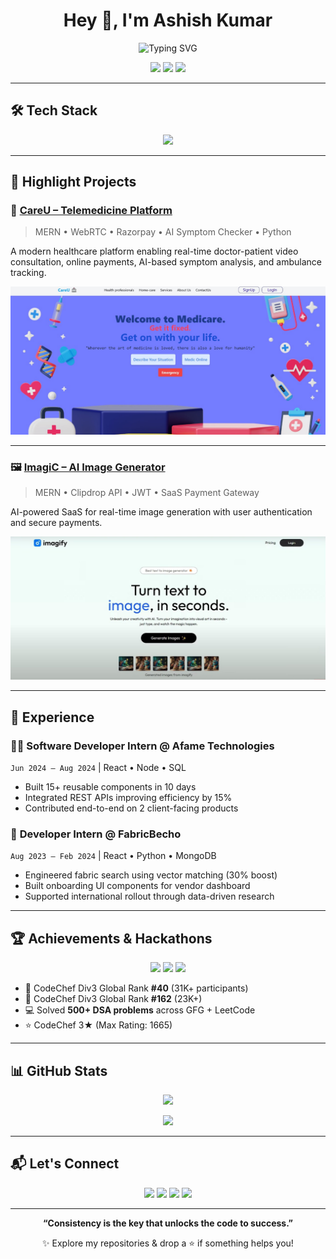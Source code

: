 <h1 align="center">Hey 👋, I'm Ashish Kumar</h1>

<p align="center">
  <img src="https://readme-typing-svg.herokuapp.com?font=Fira+Code&weight=600&size=24&pause=1000&color=00FFAA&center=true&vCenter=true&width=500&lines=Full+Stack+Developer;Competitive+Programmer;MERN+Stack+Engineer;Tech+Explorer+%F0%9F%9A%80" alt="Typing SVG" />
</p>

<p align="center">
  <a href="https://portfolio-six-roan-97.vercel.app/"><img src="https://img.shields.io/badge/Portfolio-%23000000?style=for-the-badge&logo=vercel&logoColor=white" /></a>
  <a href="https://github.com/ASH-ION-01"><img src="https://img.shields.io/badge/GitHub-%2312100E?style=for-the-badge&logo=github&logoColor=white" /></a>
  <a href="https://www.linkedin.com/in/ashish-kumar-157051226/"><img src="https://img.shields.io/badge/LinkedIn-%230077B5?style=for-the-badge&logo=linkedin&logoColor=white" /></a>
</p>

---

## 🛠 Tech Stack

<p align="center">
  <img src="https://skillicons.dev/icons?i=cpp,python,js,react,nextjs,nodejs,express,mongodb,tailwind,git,postman,vite" />
</p>

---

## 🌟 Highlight Projects

### 💊 [CareU – Telemedicine Platform](https://careu.vercel.app/)
> MERN • WebRTC • Razorpay • AI Symptom Checker • Python

A modern healthcare platform enabling real-time doctor-patient video consultation, online payments, AI-based symptom analysis, and ambulance tracking.

<p align="center">
  <img src="https://raw.githubusercontent.com/ASH-ION-01/ASH-ION-01/main/assests/careu.jpg" width="600" alt="CareU App Preview" />
</p>

---

### 🖼️ [ImagiC – AI Image Generator](https://github.com/ASH-ION-01/ImagiC)
> MERN • Clipdrop API • JWT • SaaS Payment Gateway

AI-powered SaaS for real-time image generation with user authentication and secure payments.

<p align="center">
  <img src="https://raw.githubusercontent.com/ASH-ION-01/ASH-ION-01/main/assests/imagic.jpg" width="600" alt="ImagiC App Preview" />
</p>

---

## 💼 Experience

### 👨‍💻 **Software Developer Intern** @ Afame Technologies  
`Jun 2024 – Aug 2024` | React • Node • SQL  
- Built 15+ reusable components in 10 days  
- Integrated REST APIs improving efficiency by 15%  
- Contributed end-to-end on 2 client-facing products  

### 🧵 **Developer Intern** @ FabricBecho  
`Aug 2023 – Feb 2024` | React • Python • MongoDB  
- Engineered fabric search using vector matching (30% boost)  
- Built onboarding UI components for vendor dashboard  
- Supported international rollout through data-driven research  

---

## 🏆 Achievements & Hackathons

<p align="center">
  <img src="https://img.shields.io/badge/Citi%20Innovation%20Challenge-Top%203%20of%2028k-%23FFD700?style=for-the-badge" />
  <img src="https://img.shields.io/badge/BFF%20Hackathon-Top%205%20Govt.%20of%20India-%2300C7A9?style=for-the-badge" />
  <img src="https://img.shields.io/badge/Google%20Cloud-Practitioner%20Certified-%234285F4?style=for-the-badge" />
</p>

- 🏅 CodeChef Div3 Global Rank **#40** (31K+ participants)  
- 🏅 CodeChef Div3 Global Rank **#162** (23K+)  
- 💻 Solved **500+ DSA problems** across GFG + LeetCode  
- ⭐️ CodeChef 3★ (Max Rating: 1665)  

---

## 📊 GitHub Stats

<p align="center">
  <img src="https://github-readme-streak-stats.herokuapp.com?user=ASH-ION-01&theme=radical" />
</p>

<p align="center">
  <img src="https://github-profile-summary-cards.vercel.app/api/cards/profile-details?username=ASH-ION-01&theme=monokai" />
</p>

---

## 📬 Let's Connect

<p align="center">
  <a href="mailto:Ashishableo12@gmail.com"><img src="https://img.shields.io/badge/Gmail-D14836?style=for-the-badge&logo=gmail&logoColor=white" /></a>
  <a href="https://github.com/ASH-ION-01"><img src="https://img.shields.io/badge/GitHub-100000?style=for-the-badge&logo=github&logoColor=white" /></a>
  <a href="https://www.linkedin.com/in/ashish-kumar-157051226/"><img src="https://img.shields.io/badge/LinkedIn-0077B5?style=for-the-badge&logo=linkedin&logoColor=white" /></a>
  <a href="https://portfolio-six-roan-97.vercel.app/"><img src="https://img.shields.io/badge/Portfolio-000000?style=for-the-badge&logo=vercel&logoColor=white" /></a>
</p>

---

<p align="center"><strong>“Consistency is the key that unlocks the code to success.”</strong></p>

<p align="center">✨ Explore my repositories & drop a ⭐ if something helps you!</p>
